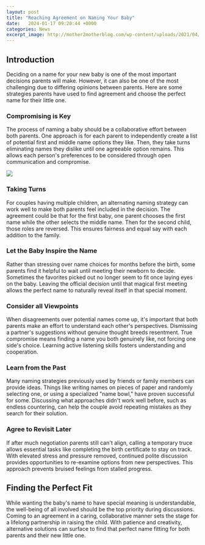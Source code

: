 ```yaml
---
layout: post
title: "Reaching Agreement on Naming Your Baby"
date:   2024-01-17 09:20:44 +0000
categories: News
excerpt_image: http://mother2motherblog.com/wp-content/uploads/2021/04/naming-baby-tips-for-parents-1-.png
---
```

## Introduction
Deciding on a name for your new baby is one of the most important decisions parents will make. However, it can also be one of the most challenging due to differing opinions between parents. Here are some strategies parents have used to find agreement and choose the perfect name for their little one.

### Compromising is Key
The process of naming a baby should be a collaborative effort between both parents. One approach is for each parent to independently create a list of potential first and middle name options they like. Then, they take turns eliminating names they dislike until one agreeable option remains. This allows each person's preferences to be considered through open communication and compromise.


![](http://mother2motherblog.com/wp-content/uploads/2021/04/naming-baby-tips-for-parents-1-.png)
### Taking Turns
For couples having multiple children, an alternating naming strategy can work well to make both parents feel included in the decision. The agreement could be that for the first baby, one parent chooses the first name while the other selects the middle name. Then for the second child, those roles are reversed. This ensures fairness and equal say with each addition to the family.

### Let the Baby Inspire the Name 
Rather than stressing over name choices for months before the birth, some parents find it helpful to wait until meeting their newborn to decide. Sometimes the favorites picked out no longer seem to fit once laying eyes on the baby. Leaving the official decision until that magical first meeting allows the perfect name to naturally reveal itself in that special moment.

### Consider all Viewpoints
When disagreements over potential names come up, it's important that both parents make an effort to understand each other's perspectives. Dismissing a partner's suggestions without genuine thought breeds resentment. True compromise means finding a name you both genuinely like, not forcing one side's choice. Learning active listening skills fosters understanding and cooperation.

### Learn from the Past  
 Many naming strategies previously used by friends or family members can provide ideas. Things like writing names on pieces of paper and randomly selecting one, or using a specialized "name bowl," have proven successful for some. Discussing what approaches didn't work well before, such as endless countering, can help the couple avoid repeating mistakes as they search for their solution.

### Agree to Revisit Later
If after much negotiation parents still can't align, calling a temporary truce allows essential tasks like completing the birth certificate to stay on track. With elevated stress and pressure removed, continued polite discussion provides opportunities to re-examine options from new perspectives. This approach prevents bruised feelings from stalled progress.

## Finding the Perfect Fit
While wanting the baby's name to have special meaning is understandable, the well-being of all involved should be the top priority during discussions. Coming to an agreement in a caring, collaborative manner sets the stage for a lifelong partnership in raising the child. With patience and creativity, alternative solutions can surface to find that perfect name fitting for both parents and their new little one.